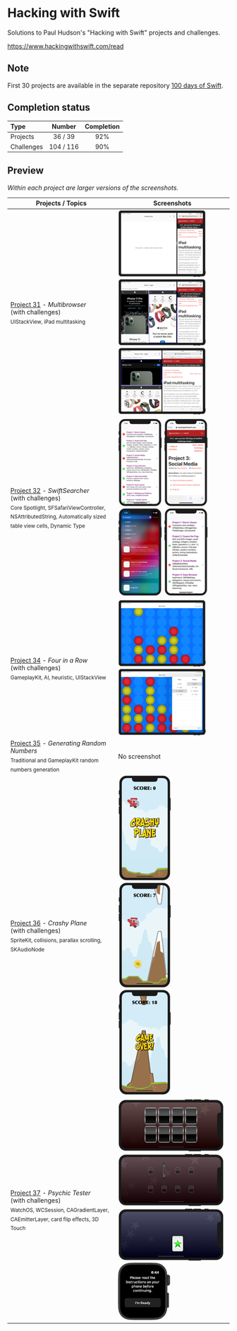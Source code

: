 # Hacking with Swift

Solutions to Paul Hudson's "Hacking with Swift" projects and challenges.

https://www.hackingwithswift.com/read

## Note
First 30 projects are available in the separate repository [100 days of Swift](https://github.com/clarknt/100-days-of-swift).

## Completion status

Type               | Number   | Completion
:---               |  :---:   |   :---:
Projects           | 36 / 39  | 92%
Challenges         | 104 / 116 | 90%

## Preview

*Within each project are larger versions of the screenshots.*

Projects / Topics                                                                                                                                                            | Screenshots
---                                                                                                                                                                          |---
[Project 31](01-Project31) - *Multibrowser* <br/>(with challenges)                                         <br/><sub> UIStackView, iPad multitasking                               </sub> | ![screen1](01-Project31/screenshots/small/screen01.png) ![screen2](01-Project31/screenshots/small/screen02.png) ![screen3](01-Project31/screenshots/small/screen03.png) |
[Project 32](02-Project32) - *SwiftSearcher* <br/>(with challenges)                                         <br/><sub> Core Spotlight, SFSafariViewController, NSAttributedString, Automatically sized table view cells, Dynamic Type </sub> | ![screen1](02-Project32/screenshots/small/screen01.png) ![screen2](02-Project32/screenshots/small/screen02.png) ![screen3](02-Project32/screenshots/small/screen03.png) ![screen4](02-Project32/screenshots/small/screen04.png) |
[Project 34](04-Project34) - *Four in a Row* <br/>(with challenges)                                         <br/><sub> GameplayKit, AI, heuristic, UIStackView </sub> | ![screen1](04-Project34/screenshots/small/screen01.png) ![screen2](04-Project34/screenshots/small/screen02.png) |
[Project 35](05-Project35) - *Generating Random Numbers*                                         <br/><sub> Traditional and GameplayKit random numbers generation </sub> | No screenshot
[Project 36](06-Project36) - *Crashy Plane* <br/>(with challenges)                                        <br/><sub> SpriteKit, collisions, parallax scrolling, SKAudioNode </sub> | ![screen1](06-Project36/screenshots/small/screen01.png) ![screen2](06-Project36/screenshots/small/screen02.png) ![screen3](06-Project36/screenshots/small/screen03.png) 
[Project 37](07-Project37) - *Psychic Tester* <br/>(with challenges)                                        <br/><sub> WatchOS, WCSession, CAGradientLayer, CAEmitterLayer, card flip effects, 3D Touch </sub> | ![screen1](07-Project37/screenshots/small/screen01.png) ![screen2](07-Project37/screenshots/small/screen02.png) ![screen3](07-Project37/screenshots/small/screen03.png) ![screen4](07-Project37/screenshots/small/screen04.png) 



